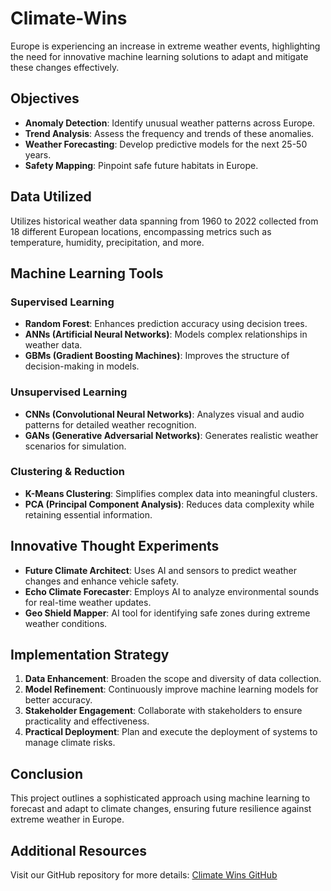 # Climate-Wins                            
<!Machine Learning Solutions for European Weather Patterns

## Introduction
<!-- Brief overview emphasizing the urgency of machine learning solutions for climate adaptation in Europe. -->
Europe is experiencing an increase in extreme weather events, highlighting the need for innovative machine learning solutions to adapt and mitigate these changes effectively.

## Objectives
<!-- Detailed objectives of the project -->
- **Anomaly Detection**: Identify unusual weather patterns across Europe.
- **Trend Analysis**: Assess the frequency and trends of these anomalies.
- **Weather Forecasting**: Develop predictive models for the next 25-50 years.
- **Safety Mapping**: Pinpoint safe future habitats in Europe.

## Data Utilized
<!-- Description of the data sources and variables -->
Utilizes historical weather data spanning from 1960 to 2022 collected from 18 different European locations, encompassing metrics such as temperature, humidity, precipitation, and more.

## Machine Learning Tools
### Supervised Learning
- **Random Forest**: Enhances prediction accuracy using decision trees.
- **ANNs (Artificial Neural Networks)**: Models complex relationships in weather data.
- **GBMs (Gradient Boosting Machines)**: Improves the structure of decision-making in models.

### Unsupervised Learning
- **CNNs (Convolutional Neural Networks)**: Analyzes visual and audio patterns for detailed weather recognition.
- **GANs (Generative Adversarial Networks)**: Generates realistic weather scenarios for simulation.

### Clustering & Reduction
- **K-Means Clustering**: Simplifies complex data into meaningful clusters.
- **PCA (Principal Component Analysis)**: Reduces data complexity while retaining essential information.

## Innovative Thought Experiments
<!-- Examples of how machine learning can be applied to solve climate issues -->
- **Future Climate Architect**: Uses AI and sensors to predict weather changes and enhance vehicle safety.
- **Echo Climate Forecaster**: Employs AI to analyze environmental sounds for real-time weather updates.
- **Geo Shield Mapper**: AI tool for identifying safe zones during extreme weather conditions.

## Implementation Strategy
<!-- Steps for practical application of the research -->
1. **Data Enhancement**: Broaden the scope and diversity of data collection.
2. **Model Refinement**: Continuously improve machine learning models for better accuracy.
3. **Stakeholder Engagement**: Collaborate with stakeholders to ensure practicality and effectiveness.
4. **Practical Deployment**: Plan and execute the deployment of systems to manage climate risks.

## Conclusion
<!-- Final thoughts and future directions -->
This project outlines a sophisticated approach using machine learning to forecast and adapt to climate changes, ensuring future resilience against extreme weather in Europe.

## Additional Resources
Visit our GitHub repository for more details: [Climate Wins GitHub](https://github.com/urvippatel/Climate-Wins)
